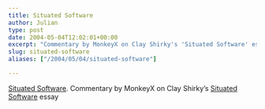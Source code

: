 ```yaml
---
title: Situated Software
author: Julian
type: post
date: 2004-05-04T12:02:01+00:00
excerpt: "Commentary by MonkeyX on Clay Shirky's 'Situated Software' essay"
slug: situated-software 
aliases: ["/2004/05/04/situated-software"]

---
```

[Situated Software][1]. Commentary by MonkeyX on Clay Shirky&#8217;s [Situated Software][2] essay

 [1]: https://www.monkeyx.com/archives/scitech/situated_software.html
 [2]: https://www.shirky.com/writings/situated_software.html